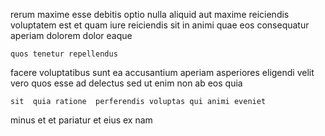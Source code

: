 <!--
title: Proactive executive knowledge base
author: Meaghan
date: 2014-09-10-1317
link: 2014-09-10-1317-proactive-executive-knowledge-base
tags: [ES6,SVG,Angularjs,unicorns]
-->

rerum maxime esse debitis  optio  nulla  aliquid
aut maxime reiciendis  voluptatem est   et
quam iure reiciendis sit  in  animi quae
eos consequatur aperiam
dolorem dolor eaque
 	quos tenetur repellendus 
facere   voluptatibus sunt 
ea    accusantium aperiam asperiores
 eligendi velit vero
quos esse ad   delectus sed
ut enim non ab  eos quia
 	sit  quia ratione  perferendis voluptas qui animi eveniet
minus et    et pariatur
et eius   ex nam